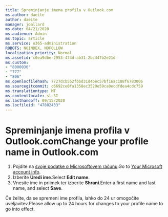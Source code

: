 ```yaml
---
title: Spreminjanje imena profila v Outlook.com
ms.author: daeite
author: daeite
manager: joallard
ms.date: 04/21/2020
ms.audience: Admin
ms.topic: article
ms.service: o365-administration
ROBOTS: NOINDEX, NOFOLLOW
localization_priority: Normal
ms.assetid: c0ea9dbe-2953-474d-ab31-2bc447b2e21d
ms.custom:
- "8000036"
- "777"
- "806"
ms.openlocfilehash: 7727dcb552fbbd31d4bec57bf16ac188f6783006
ms.sourcegitcommit: c6692ce0fa1358ec3529e59ca0ecdfdea4cdc759
ms.translationtype: MT
ms.contentlocale: sl-SI
ms.lasthandoff: 09/15/2020
ms.locfileid: "47802433"
---
```

# <a name="change-your-profile-name-in-outlookcom"></a><span data-ttu-id="056cb-102">Spreminjanje imena profila v Outlook.com</span><span class="sxs-lookup"><span data-stu-id="056cb-102">Change your profile name in Outlook.com</span></span>

1. <span data-ttu-id="056cb-103">Pojdite na [svoje podatke o Microsoftovem računu](https://go.microsoft.com/fwlink/p/?linkid=860841).</span><span class="sxs-lookup"><span data-stu-id="056cb-103">Go to [Your Microsoft account info](https://go.microsoft.com/fwlink/p/?linkid=860841).</span></span>
2. <span data-ttu-id="056cb-104">Izberite **Uredi ime**.</span><span class="sxs-lookup"><span data-stu-id="056cb-104">Select **Edit name**.</span></span>
3. <span data-ttu-id="056cb-105">Vnesite ime in priimek ter izberite **Shrani**.</span><span class="sxs-lookup"><span data-stu-id="056cb-105">Enter a first name and last name, and select **Save**.</span></span>

<span data-ttu-id="056cb-106">Če želite, da se spremeni ime profila, lahko do 24 ur omogočite uveljavitev.</span><span class="sxs-lookup"><span data-stu-id="056cb-106">Please allow up to 24 hours for changes to your profile name to go into effect.</span></span>